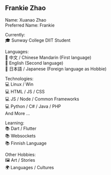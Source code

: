 ## Frankie Zhao

Name: Xuanao Zhao  
Preferred Name: Frankie  

Currently:  
🎓 Sunway College DIIT Student

Languages:  
💬 中文 / Chinese Mandarin (First language)  
💬 English (Second language)  
💬 日本語 / Japanese (Foreign language as Hobbie)  

Technologies:  
💻 Linux / Win  
💻 HTML / JS / CSS  
💻 JS / Node / Common Frameworks  
💻 Python / C# / Java / PHP  
And More ...  

Learning:  
📚 Dart / Flutter  
📚 Websockets  
📚 Finnish Language  

Other Hobbies:  
🖼️ Art / Stories  
🌍 Languages / Cultures  
